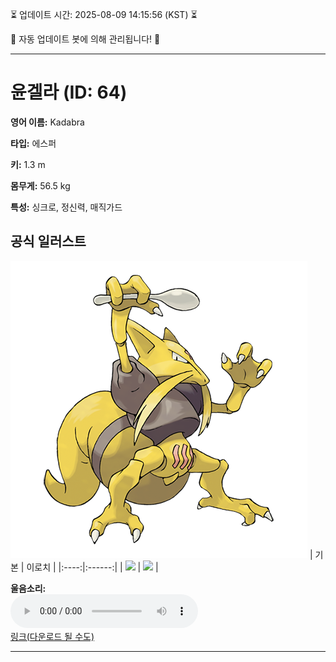 
⏳ 업데이트 시간: 2025-08-09 14:15:56 (KST) ⏳

🤖 자동 업데이트 봇에 의해 관리됩니다! 🤖

---

# 윤겔라 (ID: 64)
**영어 이름:** Kadabra

**타입:** 에스퍼

**키:** 1.3 m

**몸무게:** 56.5 kg

**특성:** 싱크로, 정신력, 매직가드

## 공식 일러스트
![](https://raw.githubusercontent.com/PokeAPI/sprites/master/sprites/pokemon/other/official-artwork/64.png)
| 기본 | 이로치 |
|:----:|:------:|
| <img src="http://play.pokemonshowdown.com/sprites/ani/kadabra.gif" width="200"> | <img src="http://play.pokemonshowdown.com/sprites/ani-shiny/kadabra.gif" width="200"> |

**울음소리:**<br><audio controls src="https://raw.githubusercontent.com/PokeAPI/cries/main/cries/pokemon/latest/64.ogg"></audio><br> [링크(다운로드 될 수도)](https://raw.githubusercontent.com/PokeAPI/cries/main/cries/pokemon/latest/64.ogg)


---
